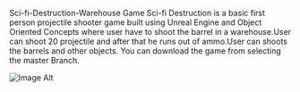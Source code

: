 Sci-fi-Destruction-Warehouse Game
Sci-fi Destruction is a basic first person projectile shooter game built using Unreal Engine and Object Oriented Concepts where user have to shoot the barrel in a warehouse.User can shoot 20 projectile and after that he runs out of ammo.User can shoots the barrels and other objects. You can download the game from selecting the master Branch.

 ![Image Alt]()
